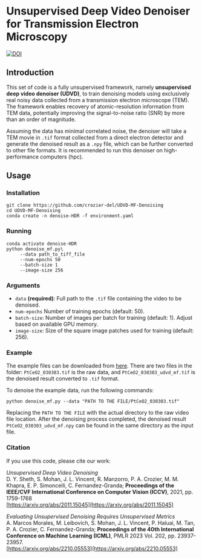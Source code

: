 # Unsupervised Deep Video Denoiser for Transmission Electron Microscopy
[![DOI](https://zenodo.org/badge/914030489.svg)](https://doi.org/10.5281/zenodo.14630448)

## Introduction
 This set of code is a fully unsupervised framework, namely **unsupervised deep video denoiser (UDVD)**, to train denoising models using exclusively real noisy data collected from a transmission electron microscope (TEM). The framework enables recovery of atomic-resolution information from TEM data, potentially improving the signal-to-noise ratio (SNR) by more than an order of magnitude.
 
 Assuming the data has minimal correlated noise, the denoiser will take a TEM movie in `.tif` format collected from a direct electron detector and generate the denoised result as a `.npy` file, which can be further converted to other file formats. It is recommended to run this denoiser on high-performance computers (hpc).

## Usage
### Installation
```shell
git clone https://github.com/crozier-del/UDVD-MF-Denoising
cd UDVD-MF-Denoising
conda create -n denoise-HDR -f environment.yaml
```

### Running
```shell
conda activate denoise-HDR
python denoise_mf.py\
     --data path_to_tiff_file  
     --num-epochs 50
     --batch-size 1
     --image-size 256
```
### Arguments
* `data` **(required)**: Full path to the `.tif` file containing the video to be denoised.
* `num-epochs` Number of training epochs (default: 50).
* `batch-size`: Number of images per batch for training (default: 1). Adjust based on available GPU memory.
* `image-size`: Size of the square image patches used for training (default: 256).

### Example

The example files can be downloaded from [here](https://www.dropbox.com/scl/fo/usoouapl9jd8uarwi7fkv/AOusqUYN-FeN7K-q1MqoCa0?rlkey=9evnykpkiadwwu4m5vl92omf4&st=jya48zgs&dl=0). There are two files in the folder: `PtCeO2_030303.tif` is the raw data, and `PtCeO2_030303_udvd_mf.tif` is the denoised result converted to `.tif` format.

To denoise the example data, run the following commands:

```shell
python denoise_mf.py --data "PATH TO THE FILE/PtCeO2_030303.tif" 
```
Replacing the `PATH TO THE FILE` with the actual directory to the raw video file location. After the denoising process completed, the denoised result `PtCeO2_030303_udvd_mf.npy` can be found in the same directory as the input file.

### Citation

If you use this code, please cite our work: 

*Unsupervised Deep Video Denoising*\
D. Y. Sheth, S. Mohan, J. L. Vincent, R. Manzorro, P. A. Crozier, M. M. Khapra, E. P. Simoncelli, C. Fernandez-Granda; **Proceedings of the IEEE/CVF International Conference on Computer Vision (ICCV)**, 2021, pp. 1759-1768\
[https://arxiv.org/abs/2011.15045](https://arxiv.org/abs/2011.15045)

*Evaluating Unsupervised Denoising Requires Unsupervised Metrics*\
A. Marcos Morales, M. Leibovich, S. Mohan, J. L. Vincent, P. Haluai, M. Tan, P. A. Crozier, C. Fernandez-Granda; **Proceedings of the 40th International Conference on Machine Learning (ICML)**, PMLR 2023 Vol. 202, pp. 23937-23957.\
[https://arxiv.org/abs/2210.05553](https://arxiv.org/abs/2210.05553)
